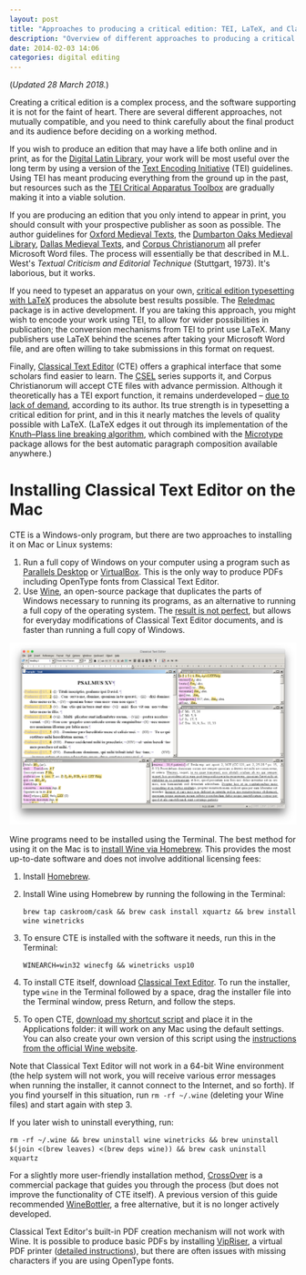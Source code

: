 ```yaml
---
layout: post
title: "Approaches to producing a critical edition: TEI, LaTeX, and Classical Text Editor"
description: "Overview of different approaches to producing a critical edition, with directions for installing Classical Text Editor on macOS."
date: 2014-02-03 14:06
categories: digital editing
---
```


(*Updated 28 March 2018.*)

Creating a critical edition is a complex process, and the software supporting it is not for the faint of heart. There are several different approaches, not mutually compatible, and you need to think carefully about the final product and its audience before deciding on a working method.

If you wish to produce an edition that may have a life both online and in print, as for the [Digital Latin Library](https://digitallatin.org), your work will be most useful over the long term by using a version of the [Text Encoding Initiative](http://www.tei-c.org/) (TEI) guidelines. Using TEI has meant producing everything from the ground up in the past, but resources such as the [TEI Critical Apparatus Toolbox](http://ciham-digital.huma-num.fr/teitoolbox/) are gradually making it into a viable solution.

If you are producing an edition that you only intend to appear in print, you should consult with your prospective publisher as soon as possible. The author guidelines for [Oxford Medieval Texts](http://global.oup.com/fdscontent/academic/pdf/academic/history/omt_style.pdf), the [Dumbarton Oaks Medieval Library](http://domedieval.org), [Dallas Medieval Texts](http://dallasmedievaltexts.org), and [Corpus Christianorum](http://www.corpuschristianorum.org/authors.html) all prefer Microsoft Word files. The process will essentially be that described in M.L. West's *Textual Criticism and Editorial Technique* (Stuttgart, 1973). It's laborious, but it works.

If you need to typeset an apparatus on your own, [critical edition typesetting with LaTeX](http://www.webdesign-bu.de/uwe_lueck/critedltx.html) produces the absolute best results possible. The [Reledmac](https://ctan.org/pkg/reledmac) package is in active development. If you are taking this approach, you might wish to encode your work using TEI, to allow for wider possibilities in publication; the conversion mechanisms from TEI to print use LaTeX. Many publishers use LaTeX behind the scenes after taking your Microsoft Word file, and are often willing to take submissions in this format on request.

Finally, [Classical Text Editor](http://cte.oeaw.ac.at) (CTE) offers a graphical interface that some scholars find easier to learn. The [CSEL](http://csel.sbg.ac.at) series supports it, and Corpus Christianorum will accept CTE files with advance permission. Although it theoretically has a TEI export function, it remains underdeveloped – [due to lack of demand](http://www.infotext.unisi.it/upload/DIGIMED06/book/hagel.pdf), according to its author. Its true strength is in typesetting a critical edition for print, and in this it nearly matches the levels of quality possible with LaTeX. (LaTeX edges it out through its implementation of the [Knuth–Plass line breaking algorithm](https://doi.org/10.1002/spe.4380111102), which combined with the [Microtype](https://ctan.org/pkg/microtype) package allows for the best automatic paragraph composition available anywhere.)

# Installing Classical Text Editor on the Mac

CTE is a Windows-only program, but there are two approaches to installing it on Mac or Linux systems:

1. Run a full copy of Windows on your computer using a program such as [Parallels Desktop](https://www.parallels.com/) or [VirtualBox](https://www.virtualbox.org). This is the only way to produce PDFs including OpenType fonts from Classical Text Editor.
2. Use [Wine](http://www.winehq.org), an open-source package that duplicates the parts of Windows necessary to running its programs, as an alternative to running a full copy of the operating system. The [result is not perfect](https://appdb.winehq.org/objectManager.php?sClass=application&iId=15806), but allows for everyday modifications of Classical Text Editor documents, and is faster than running a full copy of Windows.

![Classical Text Editor running under Wine](/images/cte-mac-main-window.png)

Wine programs need to be installed using the Terminal. The best method for using it on the Mac is to [install Wine via Homebrew](https://www.davidbaumgold.com/tutorials/wine-mac/). This provides the most up-to-date software and does not involve additional licensing fees:

1. Install [Homebrew](https://brew.sh).

2. Install Wine using Homebrew by running the following in the Terminal:

    ```shell
    brew tap caskroom/cask && brew cask install xquartz && brew install wine winetricks
    ```

3. To ensure CTE is installed with the software it needs, run this in the Terminal:

    ```shell
    WINEARCH=win32 winecfg && winetricks usp10
    ```

4. To install CTE itself, download [Classical Text Editor](http://cte.oeaw.ac.at). To run the installer, type `wine` in the Terminal followed by a space, drag the installer file into the Terminal window, press Return, and follow the steps.

5. To open CTE, [download my shortcut script](/files/cte-shortcut.zip) and place it in the Applications folder: it will work on any Mac using the default settings. You can also create your own version of this script using the [instructions from the official Wine website](https://wiki.winehq.org/MacOS_FAQ#How_to_create_shortcut.2C_launcher.2C_or_.app_to_start_a_given_.exe.3F).

Note that Classical Text Editor will not work in a 64-bit Wine environment (the help system will not work, you will receive various error messages when running the installer, it cannot connect to the Internet, and so forth). If you find yourself in this situation, run `rm -rf ~/.wine` (deleting your Wine files) and start again with step 3.

If you later wish to uninstall everything, run:

```shell
rm -rf ~/.wine && brew uninstall wine winetricks && brew uninstall $(join <(brew leaves) <(brew deps wine)) && brew cask uninstall xquartz
```

For a slightly more user-friendly installation method, [CrossOver](https://www.codeweavers.com) is a commercial package that guides you through the process (but does not improve the functionality of CTE itself). A previous version of this guide recommended [WineBottler](http://winebottler.kronenberg.org), a free alternative, but it is no longer actively developed.

Classical Text Editor's built-in PDF creation mechanism will not work with Wine. It is possible to produce basic PDFs by installing [VipRiser](https://onflapp.wordpress.com/vipriser/), a virtual PDF printer ([detailed instructions](http://macvalley.blogspot.ca/2017/01/installiing-vipriser-pdf-printer-that.html)), but there are often issues with missing characters if you are using OpenType fonts.
